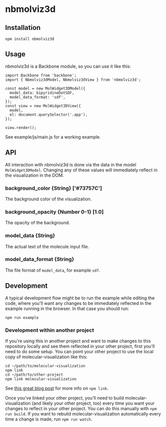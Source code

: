 # nbmolviz3d

## Installation

    npm install nbmolviz3d

## Usage
nbmolviz3d is a Backbone module, so you can use it like this:

    import Backbone from 'backbone';
    import { Nbmolviz3dModel, Nbmolviz3dView } from 'nbmolviz3d';

    const model = new MolWidget3DModel({
      model_data: bipyridineDotSDF,
      model_data_format: 'sdf',
    });
    const view = new MolWidget3DView({
      model,
      el: document.querySelector('.app'),
    });

    view.render();

See example/js/main.js for a working example.

## API
All interaction with nbmolviz3d is done via the data in the model `MolWidget3DModel`.  Changing any of these values will immediately reflect in the visualization in the DOM.

### background_color {String} ['#73757C']
The background color of the visualization.

### background_opacity {Number 0-1} [1.0]
The opacity of the background.

### model_data {String}
The actual text of the molecule input file.

### model_data_format {String}
The file format of `model_data`, for example `sdf`.

## Development
A typical development flow might be to run the example while editing the code, where you'll want any changes to be immediately reflected in the example running in the browser.  In that case you should run:

    npm run example

### Development within another project
If you're using this in another project and want to make changes to this repository locally and see them reflected in your other project, first you'll need to do some setup.  You can point your other project to use the local copy of molecular-visualization like this:

    cd ~/path/to/molecular-visualization
    npm link
    cd ~/path/to/other-project
    npm link molecular-visualization

See [this great blog post](http://justjs.com/posts/npm-link-developing-your-own-npm-modules-without-tears) for more info on `npm link`.

Once you've linked your other project, you'll need to build molecular-visualization (and likely your other project, too) every time you want your changes to reflect in your other project.  You can do this manually with `npm run build`.  If you want to rebuild molecular-visualization automatically every time a change is made, run `npm run watch`.
